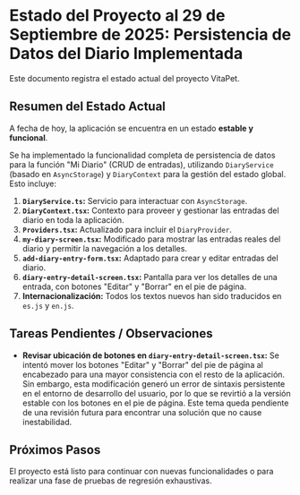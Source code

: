 # Estado del Proyecto al 29 de Septiembre de 2025: Persistencia de Datos del Diario Implementada

Este documento registra el estado actual del proyecto VitaPet.

## Resumen del Estado Actual

A fecha de hoy, la aplicación se encuentra en un estado **estable y funcional**.

Se ha implementado la funcionalidad completa de persistencia de datos para la función "Mi Diario" (CRUD de entradas), utilizando `DiaryService` (basado en `AsyncStorage`) y `DiaryContext` para la gestión del estado global. Esto incluye:

1.  **`DiaryService.ts`:** Servicio para interactuar con `AsyncStorage`.
2.  **`DiaryContext.tsx`:** Contexto para proveer y gestionar las entradas del diario en toda la aplicación.
3.  **`Providers.tsx`:** Actualizado para incluir el `DiaryProvider`.
4.  **`my-diary-screen.tsx`:** Modificado para mostrar las entradas reales del diario y permitir la navegación a los detalles.
5.  **`add-diary-entry-form.tsx`:** Adaptado para crear y editar entradas del diario.
6.  **`diary-entry-detail-screen.tsx`:** Pantalla para ver los detalles de una entrada, con botones "Editar" y "Borrar" en el pie de página.
7.  **Internacionalización:** Todos los textos nuevos han sido traducidos en `es.js` y `en.js`.

## Tareas Pendientes / Observaciones

*   **Revisar ubicación de botones en `diary-entry-detail-screen.tsx`:** Se intentó mover los botones "Editar" y "Borrar" del pie de página al encabezado para una mayor consistencia con el resto de la aplicación. Sin embargo, esta modificación generó un error de sintaxis persistente en el entorno de desarrollo del usuario, por lo que se revirtió a la versión estable con los botones en el pie de página. Este tema queda pendiente de una revisión futura para encontrar una solución que no cause inestabilidad.

## Próximos Pasos

El proyecto está listo para continuar con nuevas funcionalidades o para realizar una fase de pruebas de regresión exhaustivas.